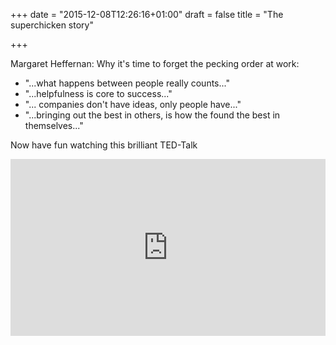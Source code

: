 +++
date = "2015-12-08T12:26:16+01:00"
draft = false
title = "The superchicken story"

+++

Margaret Heffernan: Why it's time to forget the pecking order at work:

* "...what happens between people really counts..."
* "...helpfulness is core to success..."
* "... companies don't have ideas, only people have..."
* "...bringing out the best in others, is how the found the best in themselves..."

Now have fun watching this brilliant TED-Talk


<div style="left: 0px; width: 100%; height: 0px; position: relative; padding-bottom: 56.2493%;"><iframe src="https://embed-ssl.ted.com/talks/margaret_heffernan_why_it_s_time_to_forget_the_pecking_order_at_work" frameborder="0" allowfullscreen="true" webkitallowfullscreen="true" mozallowfullscreen="true" style="top: 0px; left: 0px; width: 100%; height: 100%; position: absolute;"></iframe></div>

